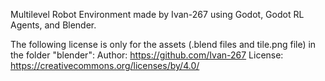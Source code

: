 Multilevel Robot Environment made by Ivan-267 using Godot, Godot RL Agents, and Blender. 

The following license is only for the assets (.blend files and tile.png file) in the folder "blender":
Author: https://github.com/Ivan-267
License: https://creativecommons.org/licenses/by/4.0/